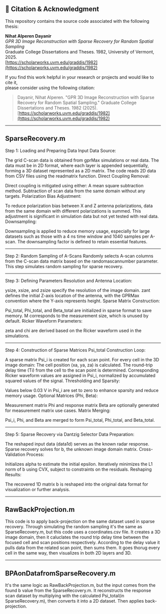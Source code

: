 ## 📘 Citation & Acknowledgment

This repository contains the source code associated with the following thesis:

**Nihat Alperen Dayanir**  
*GPR 3D Image Reconstruction with Sparse Recovery for Random Spatial Sampling*  
Graduate College Dissertations and Theses. 1982, University of Vermont, 2025.  
[https://scholarworks.uvm.edu/graddis/1982](https://scholarworks.uvm.edu/graddis/1982)

If you find this work helpful in your research or projects and would like to cite it,  
please consider using the following citation:

> Dayanir, Nihat Alperen. "GPR 3D Image Reconstruction with Sparse Recovery for Random Spatial Sampling." Graduate College Dissertations and Theses. 1982 (2025). [https://scholarworks.uvm.edu/graddis/1982](https://scholarworks.uvm.edu/graddis/1982)


-------------------------------------------------------------------------
SparseRecovery.m 
-------------------------------------------------------------------------
Step 1: Loading and Preparing Data
Input Data Source:

The grid C-scan data is obtained from gprMax simulations or real data. The data must be in 2D format, where each layer is appended sequentially, forming a 3D dataset represented as a 2D matrix.
The code reads 2D data from CSV files using the readmatrix function.
Direct Coupling Removal:

Direct coupling is mitigated using either:
A mean square subtraction method.
Subtraction of scan data from the same domain without any targets.
Polarization Bias Adjustment:

To reduce polarization bias between X and Z antenna polarizations, data from the same domain with different polarizations is summed. This adjustment is significant in simulation data but not yet tested with real data.
Downsampling:

Downsampling is applied to reduce memory usage, especially for large datasets such as those with a 4 ns time window and 1040 samples per A-scan. The downsampling factor is defined to retain essential features.

-------------------------------------------------------------------------
Step 2: Random Sampling of A-Scans
Randomly selects A-scan columns from the C-scan data matrix based on the randomascannumber parameter. This step simulates random sampling for sparse recovery.

-------------------------------------------------------------------------
Step 3: Defining Parameters
Resolution and Antenna Location:

ysize, xsize, and zsize specify the resolution of the image domain.
zant defines the initial Z-axis location of the antenna, with the GPRMax convention where the Y-axis represents height.
Sparse Matrix Construction:

Psi_total, Phi_total, and Beta_total are initialized in sparse format to save memory.
M corresponds to the measurement size, which is unused by default.
Ricker Waveform Parameters:

zeta and chi are derived based on the Ricker waveform used in the simulations.

-------------------------------------------------------------------------
Step 4: Construction of Sparse Matrices
Psi_total Construction Loop:

A sparse matrix Psi_i is created for each scan point.
For every cell in the 3D image domain:
The cell position (xa, ya, za) is calculated.
The round-trip delay time (Ti) from the cell to the scan point is determined.
Corresponding Ricker waveform values are assigned in Psi_i, normalized by accumulated squared values of the signal.
Thresholding and Sparsity:

Values below 0.03 V in Psi_i are set to zero to enhance sparsity and reduce memory usage.
Optional Matrices (Phi, Beta):

Measurement matrix Phi and response matrix Beta are optionally generated for measurement matrix use cases.
Matrix Merging:

Psi_i, Phi, and Beta are merged to form Psi_total, Phi_total, and Beta_total.

-------------------------------------------------------------------------
Step 5: Sparse Recovery via Dantzig Selector
Data Preparation:

The reshaped input data (data1d) serves as the known radar response.
Sparse recovery solves for b, the unknown image domain matrix.
Cross-Validation Process:

Initializes alpha to estimate the initial epsilon.
Iteratively minimizes the L1 norm of b using CVX, subject to constraints on the residuals.
Reshaping Results:

The recovered 1D matrix b is reshaped into the original data format for visualization or further analysis.

-------------------------------------------------------------------------
RawBackProjection.m 
-------------------------------------------------------------------------

This code is to apply back-projection on the same dataset used in sparse recovery. Through simulating the random sampling it's the same as SparseRecovery.m, but this code uses a coordinates.csv file. It creates a 3D image domain, then it caluclates the round trip delay time between the focused cell and scan positions respectively. According to the delay value it pulls data from the related scan point, then sums them. It goes thorug every cell in the same way, then visualizes in both 2D layers and 3D.

-------------------------------------------------------------------------
BPAonDatafromSparseRecovery.m
-------------------------------------------------------------------------
It's the same logic as RawBackProjection.m, but the input comes from the found b value from the SparseRecovery.m. It reconstructs the response scan dataset by multiplying with the calculated Psi_total(in SparseRecovery.m), then converts it into a 2D dataset. Then applies back-projection.

